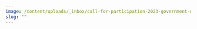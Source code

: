 ```yaml
---
image: /content/uploads/_inbox/call-for-participation-2023-government-ux-summit.png
slug: ""
---
```

